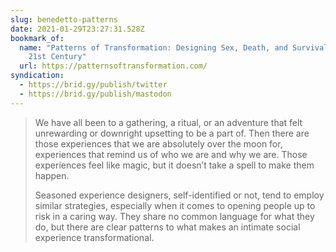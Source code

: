 ```yaml
---
slug: benedetto-patterns
date: 2021-01-29T23:27:31.528Z
bookmark_of:
  name: "Patterns of Transformation: Designing Sex, Death, and Survival in the
    21st Century"
  url: https://patternsoftransformation.com/
syndication:
  - https://brid.gy/publish/twitter
  - https://brid.gy/publish/mastodon
---
```

> We have all been to a gathering, a ritual, or an adventure that felt unrewarding or downright upsetting to be a part of. Then there are those experiences that we are absolutely over the moon for, experiences that remind us of who we are and why we are. Those experiences feel like magic, but it doesn’t take a spell to make them happen.
>
> Seasoned experience designers, self-identified or not, tend to employ similar strategies, especially when it comes to opening people up to risk in a caring way. They share no common language for what they do, but there are clear patterns to what makes an intimate social experience transformational.